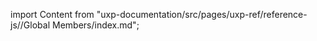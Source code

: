 
import Content from "uxp-documentation/src/pages/uxp-ref/reference-js//Global Members/index.md";

<Content query="product=photoshop"/>
